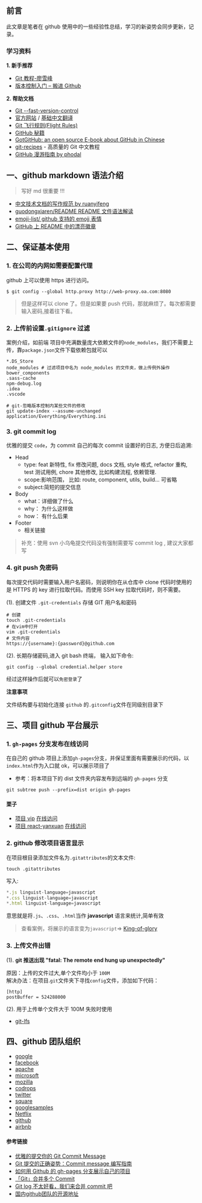 ## 前言

此文章是笔者在 github 使用中的一些经验性总结，学习的新姿势会同步更新，记录。

### 学习资料

**1\. 新手推荐**

-   [Git 教程-廖雪峰](https://www.liaoxuefeng.com/wiki/0013739516305929606dd18361248578c67b8067c8c017b000)
-   [版本控制入门 – 搬进 Github](http://www.imooc.com/learn/390)

**2\. 帮助文档**

-   [Git --fast-version-control](https://git-scm.com/book/zh/v2)
-   [官方网站](https://help.github.com/) / [基础中文翻译](https://github.com/waylau/github-help)
-   [Git 飞行规则(Flight Rules)](https://github.com/k88hudson/git-flight-rules/blob/master/README_zh-CN.md)
-   [GitHub 秘籍](https://github.com/tiimgreen/github-cheat-sheet/blob/master/README.zh-cn.md#%E8%B4%A1%E7%8C%AE%E8%80%85%E6%8C%87%E5%8D%97)
-   [GotGitHub: an open source E-book about GitHub in Chinese](https://github.com/gotgit/gotgithub)
-   [git-recipes](https://github.com/geeeeeeeeek/git-recipes) - 高质量的 Git 中文教程
-   [GitHub 漫游指南 by phodal](https://github.com/phodal/github)

## 一、github markdown 语法介绍

> 写好 md 很重要 !!!

-   [中文技术文档的写作规范 by ruanyifeng](https://github.com/ruanyf/document-style-guide)
-   [guodongxiaren/README README 文件语法解读](https://github.com/guodongxiaren/README)
-   [emoji-list/ github 支持的 emojj 表情](https://github.com/caiyongji/emoji-list)
-   [GitHub 上 README 中的漂亮徽章](https://shields.io/)

## 二、保证基本使用

### 1\. 在公司的内网如需要配置代理

github 上可以使用 https 进行访问。

```shell
$ git config --global http.proxy http://web-proxy.oa.com:8080
```

> 但是这样可以 clone 了。但是如果要 push 代码，那就麻烦了。每次都需要输入密码,接着往下看。

### 2\. 上传前设置`.gitignore` 过滤

案例介绍，如前端 项目中充满数量庞大依赖文件的`node_modules`，我们不需要上传，靠`package.json`文件下载依赖包就可以

```shell
*.DS_Store
node_modules # 过滤项目中名为 node_modules 的文件夹，做上传例外操作
bower_components
.sass-cache
npm-debug.log
.idea
.vscode
```

```shell
# git-忽略版本控制内某些文件的修改
git update-index --assume-unchanged application/Everything/Everything.ini
```

### 3\. git commit log

优雅的提交 `code`，为 commit 自己的每次 commit 设置好的日志, 方便日后追溯:

-   Head
    -   type: feat 新特性, fix 修改问题, docs 文档, style 格式, refactor 重构, test 测试用例, chore 其他修改, 比如构建流程, 依赖管理.
    -   scope:影响范围， 比如: route, component, utils, build... 可省略
    -   subject:简短的提交信息
-   Body
    -   what：详细做了什么
    -   why： 为什么这样做
    -   how： 有什么后果
-   Footer
    -   相关链接

> 补充：使用 svn 小乌龟提交代码没有强制需要写 commit log , 建议大家都写

### 4\. git push 免密码

每次提交代码时需要输入用户名密码，则说明你在从仓库中 clone 代码时使用的是 HTTPS 的 key 进行拉取代码。而使用 SSH key 拉取代码时，则不需要。

(1). 创建文件 `.git-credentials` 存储 GIT 用户名和密码

```shell
# 创建
touch .git-credentials
# 在vim中打开
vim .git-credentials
# 文件内容
https://{username}:{password}@github.com
```

(2). 长期存储密码,进入 git bash 终端， 输入如下命令:

```shell
git config --global credential.helper store
```

经过这样操作后就可以`免密登录`了

**注意事项**

文件结构要与初始化连接 `github` 的`.gitconfig`文件在同级别目录下

## 三、项目 github 平台展示

### 1\. `gh-pages` 分支发布在线访问

在自己的 github 项目上添加`gh-pages`分支，并保证里面有需要展示的代码，以`index.html`作为入口就 ok，可以展示项目了

-   参考：将本项目下的 dist 文件夹内容发布到远端的 `gh-pages` 分支

```shell
git subtree push --prefix=dist origin gh-pages
```

#### 栗子

-   [项目 vip](https://github.com/xiaoyueyue165/vip) [在线访问](https://xiaoyueyue165.github.io/vip/%E5%94%AF%E5%93%81%E4%BC%9A%E9%A6%96%E9%A1%B5/)
-   [项目 react-yanxuan](https://github.com/xiaoyueyue165/react-yanxuan) [在线访问](https://xiaoyueyue.org/react-yanxuan/)

### 2\. github 修改项目语言显示

在项目根目录添加文件名为`.gitattributes`的文本文件:

```shell
touch .gitattributes
```

写入:

```js
*.js linguist-language=javascript
*.css linguist-language=javascript
*.html linguist-language=javascript
```

意思就是将`.js`、`.css`、`.html`当作 **javascript** 语言来统计,简单有效

> 查看案例，将展示的语言变为`javascript`\=> [King-of-glory](https://github.com/xiaoyueyue165/King-of-glory)

### 3\. 上传文件出错

(1). **git 推送出现 "fatal: The remote end hung up unexpectedly"**

原因：上传的文件过大,单个文件均小于 `100M`  
解决办法：在项目.`git`文件夹下寻找`config`文件，添加如下代码：

```shell
[http]
postBuffer = 524288000
```

(2). 用于上传单个文件大于 100M 失败时使用

-   [git-lfs](https://github.com/git-lfs/git-lfs)

## 四、github 团队组织

-   [google](https://github.com/google)
-   [facebook](https://github.com/facebook)
-   [apache](https://github.com/apache)
-   [microsoft](https://github.com/microsoft)
-   [mozilla](https://github.com/mozilla)
-   [codrops](https://github.com/codrops)
-   [twitter](https://github.com/twitter)
-   [square](https://github.com/square)
-   [googlesamples](https://github.com/googlesamples)
-   [Netflix](https://github.com/Netflix)
-   [github](https://github.com/github)
-   [airbnb](https://github.com/airbnb)

#### 参考链接

-   [优雅的提交你的 Git Commit Message](https://zhuanlan.zhihu.com/p/34223150)
-   [Git 提交的正确姿势：Commit message 编写指南](https://www.oschina.net/news/69705/git-commit-message-and-changelog-guide)
-   [如何用 Github 的 gh-pages 分支展示自己的项目](https://www.cnblogs.com/MuYunyun/p/6082359.html)
-   [「Git」合并多个 Commit](https://www.jianshu.com/p/964de879904a)
-   [Git log 不太好看，我们来合并 commit 吧](https://learnku.com/articles/9377/git-log-is-not-very-good-lets-merge-commit)
-   [国内github团队的开源地址](https://github.com/niezhiyang/open_source_team)